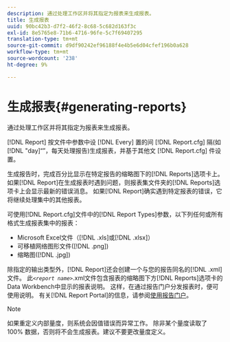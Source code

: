 ```yaml
---
description: 通过处理工作区并将其指定为报表来生成报表。
title: 生成报表
uuid: 90bc42b3-d7f2-46f2-8c68-5c682d163f3c
exl-id: 8e5765e8-71b6-4716-96fe-5c7f69407295
translation-type: tm+mt
source-git-commit: d9df90242ef96188f4e4b5e6d04cfef196b0a628
workflow-type: tm+mt
source-wordcount: '238'
ht-degree: 9%

---
```


# 生成报表{#generating-reports}

通过处理工作区并将其指定为报表来生成报表。

[!DNL Report] 按文件中参数中设 [!DNL Every] 置的间 [!DNL Report.cfg] 隔(如 [!DNL "day]“”，每天处理报告)生成报表，并基于其他文 [!DNL Report.cfg] 件设置。

生成报告时，完成百分比显示在特定报告的缩略图下的[!DNL Reports]选项卡上。 如果[!DNL Report]在生成报表时遇到问题，则报表集文件夹的[!DNL Reports]选项卡上会显示最新的错误消息。 如果[!DNL Report]确实遇到特定报表的错误，它将继续处理集中的其他报表。

可使用[!DNL Report.cfg]文件中的[!DNL Report Types]参数，以下列任何或所有格式生成报表集中的报表：

* Microsoft Excel文件（[!DNL .xls]或[!DNL .xlsx]）
* 可移植网络图形文件([!DNL .png])
* 缩略图([!DNL .jpg])

除指定的输出类型外，[!DNL Report]还会创建一个与您的报告同名的[!DNL .xml]文件。 此&#x200B;*`<report name>`*.xml文件包含报表的缩略图下方[!DNL Reports]选项卡的Data Workbench中显示的报表说明。 这样，在通过报告门户分发报表时，便可使用说明。 有关[!DNL Report Portal]的信息，请参阅[使用报告门户](../../home/c-rpt-oview/c-rpt-portal/c-rpt-portal.md#concept-f692210cad494c00865dbf325eb5ed35)。

>[!NOTE]
>
>如果重定义内部量度，则系统会因值错误而异常工作。 除非某个量度读取了 100% 数据，否则将不会生成报表。建议不要更改量度定义。
